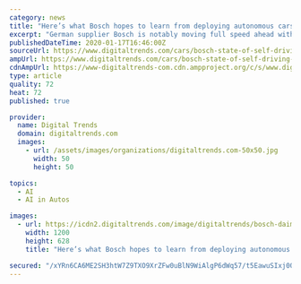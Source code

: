 ```yaml
---
category: news
title: "Here’s what Bosch hopes to learn from deploying autonomous cars in San Jose"
excerpt: "German supplier Bosch is notably moving full speed ahead with its quest to make driverless cars a reality. Kay Stepper, Bosch’s senior vice president of automated driving, sat down with Digital Trends to talk about the state of autonomous driving in 2020, and what’s next for the artificial intelligence technology that powers the prototypes ..."
publishedDateTime: 2020-01-17T16:46:00Z
sourceUrl: https://www.digitaltrends.com/cars/bosch-state-of-self-driving-cars-2020/
ampUrl: https://www.digitaltrends.com/cars/bosch-state-of-self-driving-cars-2020/?amp
cdnAmpUrl: https://www-digitaltrends-com.cdn.ampproject.org/c/s/www.digitaltrends.com/cars/bosch-state-of-self-driving-cars-2020/?amp
type: article
quality: 72
heat: 72
published: true

provider:
  name: Digital Trends
  domain: digitaltrends.com
  images:
    - url: /assets/images/organizations/digitaltrends.com-50x50.jpg
      width: 50
      height: 50

topics:
  - AI
  - AI in Autos

images:
  - url: https://icdn2.digitaltrends.com/image/digitaltrends/bosch-daimler-autonomous-s-class-1-2-1200x630-c-ar1.91.jpg
    width: 1200
    height: 628
    title: "Here’s what Bosch hopes to learn from deploying autonomous cars in San Jose"

secured: "/xYRn6CA6ME2SH3htW7Z9TXO9XrZFw0uBlN9WiAlgP6dWq57/t5EawuSIxj0QcniP94No5qsR3uuwTuoXe1Dl0cJxmHK7Qkch82C2cvudvF4nBU5glqeiDRorm368UOc3Fs1NS6zg42P/Knx1IxTKfqWOtvuLHRKD8MXnjGbRKWUtfzmSOxrVaKcTBXc0Nycx1HtxzvbgTlAYtz+N5tXbQL3boxIR2TJCjVJh2h01bs9Eyc+4RdLo4E0bz27mYPfSNAO6mfijsNJbsA9ZeucNGmct8O0OlE96NBOoAaUfljkU3A7cWLX9pQkulnLyhBZQix4eyQkbtL8Aml63fgfHND0N1/hS9M1n1t0huQmE3gbWp4fhBLblI0XxE83K9i/of9sFk/3yDnpV+P7I32da7kayjCsem/2DPMo7NLs6bdfHctMXUWhoXzESARqcVGkQM21pODyWRWisKxjrfr0og==;yw112Bs0qfoJygkh8pWc7g=="
---
```


